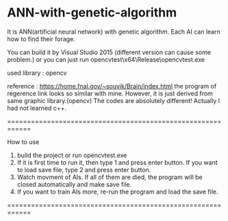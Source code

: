 # ANN-with-genetic-algorithm
It is ANN(artificial neural network) with genetic algorithm. Each AI can learn how to find their forage.

You can build it by Visual Studio 2015 (different version can cause some problem.)
or you can just run opencvtest\x64\Release\opencvtest.exe

used library : opencv

reference : https://home.fnal.gov/~souvik/Brain/index.html
the program of regerence link looks so similar with mine. However, it is just derived from same graphic library.(opencv)
The codes are absolutely different! Actually I had not learned c++.

============================================================

How to use

1. build the project or run opencvtest.exe
2. If it is first time to run it, then type 1 and press enter button. If you want to load save file, type 2 and press enter button.
3. Watch movment of AIs. If all of them are died, the program will be closed automatically and make save file.
4. If you want to train AIs more, re-run the program and load the save file.

============================================================

